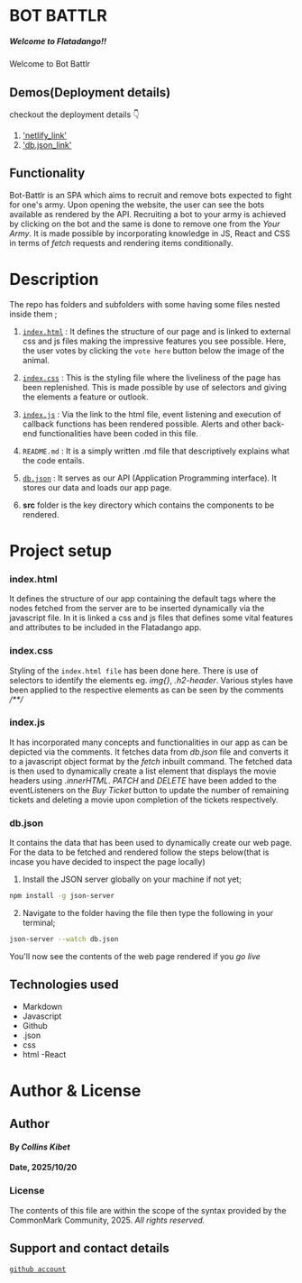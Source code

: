 # BOT BATTLR

##### Welcome to Flatadango!!
Welcome to Bot Battlr

## Demos(Deployment details)
checkout the deployment details 👇
1. ['netlify_link'](https://warbots.netlify.app/)
2. ['db.json_link'](https://robot-api-fixed.onrender.com)

## Functionality 
Bot-Battlr is an SPA which aims to recruit and remove bots expected to fight for one's army.
Upon opening the website, the user can see the bots available as rendered by the API. 
Recruiting a bot to your army is achieved by clicking on the bot and the same is done to remove one from the *Your Army*.
It is made possible by incorporating knowledge in JS, React and CSS in terms of *fetch* requests and rendering items conditionally.

# Description
The repo has folders and subfolders with some having some files  nested inside them ;
1. [`index.html`](./Flatad_folder/index.html) : It defines the structure of our page and is linked to external css and js files making the impressive features you see possible. 
Here, the user votes by clicking the `vote here` button below the image of the animal.

2. [`index.css`](./Flatad_folder/index.css) : This is the styling file where the liveliness of the page has been replenished. 
This is made possible by use of selectors and giving the elements a feature or outlook.

3. [`index.js`](./Flatad_folder/index.js) : Via the link to the html file, event listening and execution of callback functions has been rendered possible. 
Alerts and other back-end functionalities have been coded in this file.
4. `README.md` : It is a simply written .md file that descriptively explains what the code entails.
5. [`db.json`](./Flatad_folder/db.json) : It serves as our API (Application Programming interface).
It stores our data and loads our app page.
6. **src** folder is the key directory which contains the components to be rendered.
# Project setup
### index.html
It defines the structure of our  app containing the default tags where the nodes fetched from the server are to be inserted dynamically via the javascript file. In it is linked a css and js files that defines some vital features and attributes to be included in the Flatadango app. 

### index.css
Styling of the `index.html file` has been done here.
There is use of selectors to identify the elements eg. *img{}*, *.h2-header*.
Various styles have been applied to the respective elements as can be seen by the comments */**/*

 ### index.js
 It has incorporated many concepts and functionalities in our app as can be depicted via the comments.
 It fetches data from *db.json* file and converts it to a javascript object format by the *fetch* inbuilt command.
 The fetched data is then used to dynamically create a list element that displays the movie headers using *.innerHTML*.
 *PATCH* and *DELETE*  have been added to the eventListeners on the *Buy Ticket* button to update the number of remaining tickets and deleting a movie  upon completion of the tickets respectively.
 
 ### db.json
 It contains the data that has been  used to dynamically create our web page. For the data to be fetched and rendered follow the steps below(that is incase you have decided to inspect the page locally)

 1. Install the JSON server globally on your machine if not yet;
 ```sh
 npm install -g json-server
```

 2. Navigate to the folder having the file then type the following in your terminal;
 ```sh
 json-server --watch db.json
 ```  
 You'll now see the contents of the web page rendered if you *go live*
  

## Technologies used
- Markdown
- Javascript
- Github
- .json
- css
- html 
-React

# Author & License
## Author
#### By *Collins Kibet*
#### Date, 2025/10/20
### License
The contents of this file are within the scope of the syntax provided by the CommonMark Community, 2025.
*All rights reserved.*




## Support and contact details
[`github account`](https://github.com/kollcibe05-creator)






